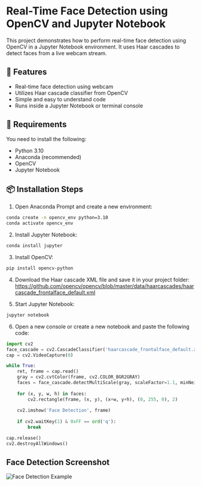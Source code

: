 # Real-Time Face Detection using OpenCV and Jupyter Notebook

This project demonstrates how to perform real-time face detection using OpenCV in a Jupyter Notebook environment. It uses Haar cascades to detect faces from a live webcam stream.

## 📸 Features

- Real-time face detection using webcam
- Utilizes Haar cascade classifier from OpenCV
- Simple and easy to understand code
- Runs inside a Jupyter Notebook or terminal console

## 🧰 Requirements

You need to install the following:

- Python 3.10
- Anaconda (recommended)
- OpenCV
- Jupyter Notebook

## 📦 Installation Steps

1. Open Anaconda Prompt and create a new environment:

```bash
conda create -n opencv_env python=3.10
conda activate opencv_env
```

2. Install Jupyter Notebook:
```bash
conda install jupyter
```

3. Install OpenCV:
```bash
pip install opencv-python
```

4. Download the Haar cascade XML file and save it in your project folder:
https://github.com/opencv/opencv/blob/master/data/haarcascades/haarcascade_frontalface_default.xml

5. Start Jupyter Notebook:
```bash
jupyter notebook
```

6. Open a new console or create a new notebook and paste the following code:

```python 
import cv2
face_cascade = cv2.CascadeClassifier('haarcascade_frontalface_default.xml')
cap = cv2.VideoCapture(0)

while True:
    ret, frame = cap.read()
    gray = cv2.cvtColor(frame, cv2.COLOR_BGR2GRAY)
    faces = face_cascade.detectMultiScale(gray, scaleFactor=1.1, minNeighbors=5)
    
    for (x, y, w, h) in faces:
        cv2.rectangle(frame, (x, y), (x+w, y+h), (0, 255, 0), 2)
    
    cv2.imshow('Face Detection', frame)
    
    if cv2.waitKey(1) & 0xFF == ord('q'):
        break

cap.release()
cv2.destroyAllWindows()
```
## Face Detection Screenshot
![Face Detection Example](face_detection_result.jpg)
